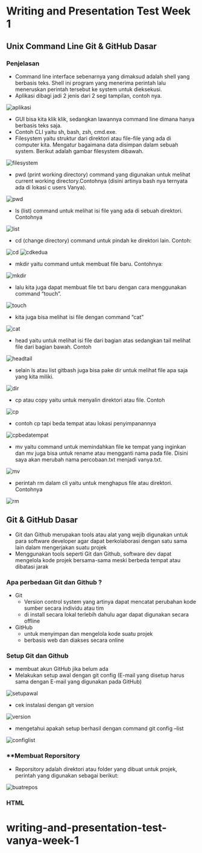 # Writing and Presentation Test Week 1
## **Unix Command Line Git & GitHub Dasar**
### **Penjelasan**
- Command line interface sebenarnya yang dimaksud adalah shell yang berbasis teks. Shell ini program yang menerima perintah lalu meneruskan perintah tersebut ke system untuk dieksekusi.
- Aplikasi dibagi jadi 2 jenis dari 2 segi tampilan, contoh nya.

![aplikasi](images/Picture1.png)

- GUI bisa kita klik klik, sedangkan lawannya command line dimana hanya berbasis teks saja.
- Contoh CLI yaitu sh, bash, zsh, cmd.exe.
- Filesystem yaitu struktur dari direktori atau file-file yang ada di computer kita. Mengatur bagaimana data disimpan dalam sebuah system. Berikut adalah gambar filesystem dibawah.

![filesystem](images/Picture2.png)

- pwd (print working directory) command yang digunakan untuk melihat current working directory.Contohnya (disini artinya bash nya ternyata ada di lokasi c users Vanya).

![pwd](images/Picture3.png)

- ls (list) command untuk melihat isi file yang ada di sebuah direktori. Contohnya

![list](images/Picture4.png)

- cd (change directory) command untuk pindah ke direktori lain. Contoh:

![cd](images/Picture5.png)
![cdkedua](images/Picture6.png)

- mkdir yaitu command untuk membuat file baru. Contohnya:

![mkdir](images/Picture7.png)

- lalu kita juga dapat membuat file txt baru dengan cara menggunakan command “touch”.

![touch](images/Picture8.png)

- kita juga bisa melihat isi file dengan command “cat”

![cat](images/Picture9.png)

- head yaitu untuk melihat isi file dari bagian atas sedangkan tail melihat file dari bagian bawah. Contoh

![headtail](images/Picture10.png)

- selain ls atau list gitbash juga bisa pake dir untuk melihat file apa saja yang kita miliki.

![dir](images/Picture11.png)

- cp atau copy yaitu untuk menyalin direktori atau file. Contoh

![cp](images/Picture12.png)

- contoh cp tapi beda tempat atau lokasi penyimpanannya

![cpbedatempat](images/Picture13.png)

- mv yaitu command untuk memindahkan file ke tempat yang inginkan dan mv juga bisa untuk rename atau mengganti nama pada file. Disini saya akan merubah nama percobaan.txt menjadi vanya.txt.

![mv](images/Picture14.png)

- perintah rm dalam cli yaitu untuk menghapus file atau direktori. Contohnya

![rm](images/Picture16.png)

## **Git & GitHub Dasar**

- Git dan Github merupakan tools atau alat yang wejib digunakan untuk para software developer agar dapat berkolaborasi dengan satu sama lain dalam mengerjakan suatu projek
- Menggunakan tools seperti Git dan Github, software dev dapat mengelola kode projek bersama-sama meski berbeda tempat atau dibatasi jarak

### **Apa perbedaan Git dan Github ?**
- Git
    - Version control system yang artinya dapat mencatat perubahan kode sumber secara individu atau tim
    - di install secara lokal terlebih dahulu agar dapat digunakan secara offline
- GitHub
    - untuk menyimpan dan mengelola kode suatu projek
    - berbasis web dan diakses secara online

### **Setup Git dan Github**
- membuat akun GitHub jika belum ada
- Melakukan setup awal dengan git config (E-mail yang disetup harus sama dengan E-mail yang digunakan pada GitHub)

![setupawal](images/Picture17.png)

- cek instalasi dengan git version

![version](images/Picture18.png)

- mengetahui apakah setup berhasil dengan command git config –list

![configlist](images/Picture15.png)

### **Membuat Reporsitory
- Reporsitory adalah direktori atau folder yang dibuat untuk projek, perintah yang digunakan sebagai berikut:

![buatrepos](images/Picture19.png)





### **HTML**

# writing-and-presentation-test-vanya-week-1
